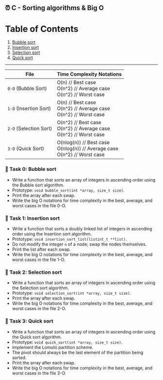 ## :alarm_clock: C - Sorting algorithms & Big O

# Table of Contents

1. [Bubble sort](#bubble-sort)
2. [Insertion sort](#insertion-sort)
3. [Selection sort](#selection-sort)
4. [Quick sort](#quick-sort)

---
| File                   | Time Complexity Notations                                      |
|------------------------|-----------------------------------------------------------------|
| `0-O` (Bubble Sort)    | O(n)    // Best case<br> O(n^2)  // Average case<br> O(n^2)  // Worst case  |
| `1-O` (Insertion Sort) | O(n)    // Best case<br> O(n^2)  // Average case<br> O(n^2)  // Worst case  |
| `2-O` (Selection Sort) | O(n^2)  // Best case<br> O(n^2)  // Average case<br> O(n^2)  // Worst case  |
| `3-O` (Quick Sort)     | O(nlog(n)) // Best case<br> O(nlog(n))  // Average case<br> O(n^2) // Worst case  |

### :small_orange_diamond: Task 0: Bubble sort

- Write a function that sorts an array of integers in ascending order using the Bubble sort algorithm.
- Prototype: `void bubble_sort(int *array, size_t size)`.
- Print the array after each swap.
- Write the big O notations for time complexity in the best, average, and worst cases in the file 0-O.



### :small_orange_diamond: Task 1: Insertion sort

- Write a function that sorts a doubly linked list of integers in ascending order using the Insertion sort algorithm.
- Prototype: `void insertion_sort_list(listint_t **list)`.
- Do not modify the integer `n` of a node; swap the nodes themselves.
- Print the list after each swap.
- Write the big O notations for time complexity in the best, average, and worst cases in the file 1-O.


### :small_orange_diamond: Task 2: Selection sort

- Write a function that sorts an array of integers in ascending order using the Selection sort algorithm.
- Prototype: `void selection_sort(int *array, size_t size)`.
- Print the array after each swap.
- Write the big O notations for time complexity in the best, average, and worst cases in the file 2-O.



### :small_orange_diamond: Task 3: Quick sort

- Write a function that sorts an array of integers in ascending order using the Quick sort algorithm.
- Prototype: `void quick_sort(int *array, size_t size)`.
- Implement the Lomuto partition scheme.
- The pivot should always be the last element of the partition being sorted.
- Print the array after each swap.
- Write the big O notations for time complexity in the best, average, and worst cases in the file 3-O.

